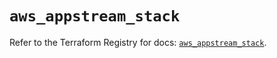 # `aws_appstream_stack`

Refer to the Terraform Registry for docs: [`aws_appstream_stack`](https://registry.terraform.io/providers/hashicorp/aws/5.83.1/docs/resources/appstream_stack).
